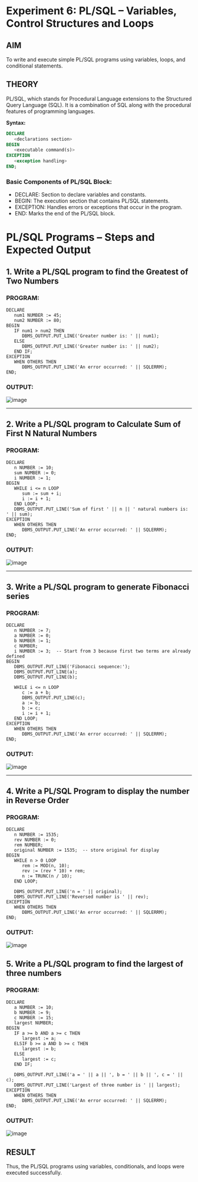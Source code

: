 # Experiment 6: PL/SQL – Variables, Control Structures and Loops

## AIM
To write and execute simple PL/SQL programs using variables, loops, and conditional statements.


## THEORY

PL/SQL, which stands for Procedural Language extensions to the Structured Query Language (SQL). It is a combination of SQL along with the procedural features of programming languages.

**Syntax:**
```sql
DECLARE 
   <declarations section> 
BEGIN 
   <executable command(s)>
EXCEPTION 
   <exception handling> 
END;
```

### Basic Components of PL/SQL Block:
- DECLARE: Section to declare variables and constants.
- BEGIN: The execution section that contains PL/SQL statements.
- EXCEPTION: Handles errors or exceptions that occur in the program.
- END: Marks the end of the PL/SQL block.

# PL/SQL Programs – Steps and Expected Output

## 1. Write a PL/SQL program to find the Greatest of Two Numbers

### PROGRAM:

```
DECLARE
   num1 NUMBER := 45;
   num2 NUMBER := 80;
BEGIN
   IF num1 > num2 THEN
      DBMS_OUTPUT.PUT_LINE('Greater number is: ' || num1);
   ELSE
      DBMS_OUTPUT.PUT_LINE('Greater number is: ' || num2);
   END IF;
EXCEPTION
   WHEN OTHERS THEN
      DBMS_OUTPUT.PUT_LINE('An error occurred: ' || SQLERRM);
END;
```

### OUTPUT:
![image](https://github.com/user-attachments/assets/7e07de12-dc5e-4649-9c27-3f109530b0f6)

---

## 2. Write a PL/SQL program to Calculate Sum of First N Natural Numbers

### PROGRAM:
```
DECLARE
   n NUMBER := 10;
   sum NUMBER := 0;
   i NUMBER := 1;
BEGIN
   WHILE i <= n LOOP
      sum := sum + i;
      i := i + 1;
   END LOOP;
   DBMS_OUTPUT.PUT_LINE('Sum of first ' || n || ' natural numbers is: ' || sum);
EXCEPTION
   WHEN OTHERS THEN
      DBMS_OUTPUT.PUT_LINE('An error occurred: ' || SQLERRM);
END;
```

### OUTPUT:
![image](https://github.com/user-attachments/assets/becfa364-73a1-4236-b38e-611eadcf9850)

---

## 3. Write a PL/SQL program to generate Fibonacci series

### PROGRAM:
```
DECLARE
   n NUMBER := 7;
   a NUMBER := 0;
   b NUMBER := 1;
   c NUMBER;
   i NUMBER := 3;  -- Start from 3 because first two terms are already defined
BEGIN
   DBMS_OUTPUT.PUT_LINE('Fibonacci sequence:');
   DBMS_OUTPUT.PUT_LINE(a);
   DBMS_OUTPUT.PUT_LINE(b);

   WHILE i <= n LOOP
      c := a + b;
      DBMS_OUTPUT.PUT_LINE(c);
      a := b;
      b := c;
      i := i + 1;
   END LOOP;
EXCEPTION
   WHEN OTHERS THEN
      DBMS_OUTPUT.PUT_LINE('An error occurred: ' || SQLERRM);
END;
```

### OUTPUT:
![image](https://github.com/user-attachments/assets/59ac90d5-238b-493e-8c67-6e03fc552aaf)

---

## 4. Write a PL/SQL Program to display the number in Reverse Order

### PROGRAM:
```
DECLARE
   n NUMBER := 1535;
   rev NUMBER := 0;
   rem NUMBER;
   original NUMBER := 1535;  -- store original for display
BEGIN
   WHILE n > 0 LOOP
      rem := MOD(n, 10);
      rev := (rev * 10) + rem;
      n := TRUNC(n / 10);
   END LOOP;

   DBMS_OUTPUT.PUT_LINE('n = ' || original);
   DBMS_OUTPUT.PUT_LINE('Reversed number is ' || rev);
EXCEPTION
   WHEN OTHERS THEN
      DBMS_OUTPUT.PUT_LINE('An error occurred: ' || SQLERRM);
END;
```

### OUTPUT:
![image](https://github.com/user-attachments/assets/e689b2ae-dba3-4819-956b-084db04f9525)


## 5. Write a PL/SQL program to find the largest of three numbers

### PROGRAM:
```
DECLARE
   a NUMBER := 10;
   b NUMBER := 9;
   c NUMBER := 15;
   largest NUMBER;
BEGIN
   IF a >= b AND a >= c THEN
      largest := a;
   ELSIF b >= a AND b >= c THEN
      largest := b;
   ELSE
      largest := c;
   END IF;

   DBMS_OUTPUT.PUT_LINE('a = ' || a || ', b = ' || b || ', c = ' || c);
   DBMS_OUTPUT.PUT_LINE('Largest of three number is ' || largest);
EXCEPTION
   WHEN OTHERS THEN
      DBMS_OUTPUT.PUT_LINE('An error occurred: ' || SQLERRM);
END;
```

### OUTPUT:
![image](https://github.com/user-attachments/assets/2c249a89-8cec-457e-b012-ece612ab7717)

## RESULT
Thus, the PL/SQL programs using variables, conditionals, and loops were executed successfully.
